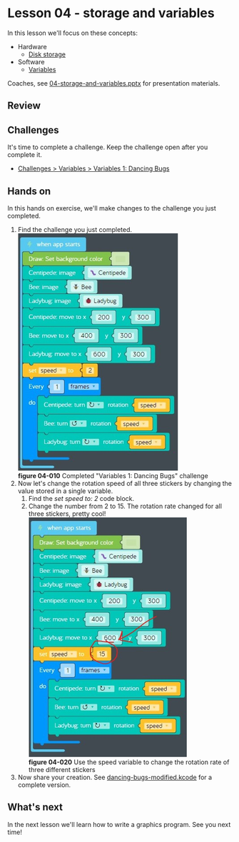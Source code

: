 # Lesson 04 - storage and variables

In this lesson we'll focus on these concepts:

* Hardware
  * [Disk storage](https://en.wikipedia.org/wiki/Disk_storage)
* Software
  * [Variables](https://en.wikipedia.org/wiki/Variable_(computer_science))

Coaches, see [04-storage-and-variables.pptx](./04-storage-and-variables.pptx) for presentation materials.

## Review

## Challenges

It's time to complete a challenge. Keep the challenge open after you complete it.

* [Challenges > Variables > Variables 1: Dancing Bugs](https://code.kano.me/challenge/loops/FN004_variables_1)

## Hands on

In this hands on exercise, we'll make changes to the challenge you just completed.

1. Find the challenge you just completed.  
    ![04-010](./images/04-010.jpg)  
    **figure 04-010** Completed "Variables 1: Dancing Bugs" challenge
1. Now let's change the rotation speed of all three stickers by changing the value stored in a single variable.
    1. Find the *set speed to: 2* code block.
    1. Change the number from 2 to 15. The rotation rate changed for all three stickers, pretty cool!  
        ![04-020](./images/04-020.jpg)  
        **figure 04-020** Use the speed variable to change the rotation rate of three different stickers
1. Now share your creation. See [dancing-bugs-modified.kcode](./dancing-bugs-modified.kcode) for a complete version.

## What's next

In the next lesson we'll learn how to write a graphics program. See you next time!
